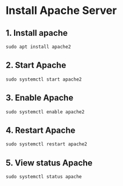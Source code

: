 # Install Apache Server

## 1. Install apache

```
sudo apt install apache2
```

## 2. Start Apache

```
sudo systemctl start apache2
```

## 3. Enable Apache

```
sudo systemctl enable apache2
```

## 4. Restart Apache

```
sudo systemctl restart apache2
```

## 5. View status Apache

```
sudo systemctl status apache
```